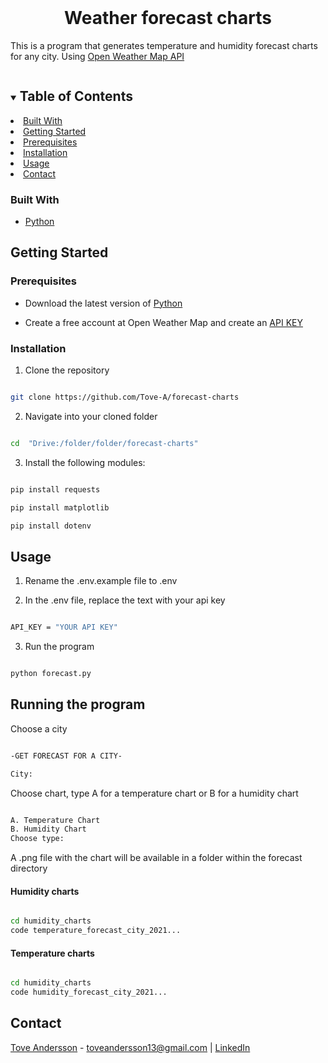   

<br  />

<p  align="center">

<h1  align="center">Weather forecast charts</h1>

  

<p  align="center">

This is a program that generates temperature and humidity forecast charts for any city. Using <a  href="https://openweathermap.org/api">Open Weather Map API</a>

<details  open="open">

<summary><h2  style="display: inline-block">Table of Contents</h2></summary>



<li><a  href="#built-with">Built With</a></li>
</ul>

</li>

<li>
<a  href="#getting-started">Getting Started</a>

<li><a  href="#prerequisites">Prerequisites</a></li>

<li><a  href="#installation">Installation</a></li>

<li><a  href="#usage">Usage</a></li>

</ul>

</li>

<li><a  href="#contact">Contact</a></li>

</ol>

</details>


### Built With

*  [Python](https://www.python.org/)

## Getting Started

  

### Prerequisites

  

* Download the latest version of [Python](https://www.python.org/)

* Create a free account at Open Weather Map and create an [API KEY](https://home.openweathermap.org/api_keys)

  

### Installation

1. Clone the repository

```sh

git clone https://github.com/Tove-A/forecast-charts

```

2. Navigate into your cloned folder


```sh

cd  "Drive:/folder/folder/forecast-charts"

```

3. Install the following modules:

  

```sh

pip install requests

pip install matplotlib

pip install dotenv

```

  

<!-- USAGE EXAMPLES -->

## Usage

  

1. Rename the .env.example file to .env

2. In the .env file, replace the text with your api key </br>

  

```sh

API_KEY = "YOUR API KEY"

```

3. Run the program

  

```sh

python forecast.py

```

<!-- COMMANDS -->

## Running the program

  Choose a city

```sh

-GET FORECAST FOR A CITY-

City:

```
Choose chart, type A for a temperature chart or B for a humidity chart
```sh

A. Temperature Chart
B. Humidity Chart
Choose type:

```
A .png file with the chart will be available in a folder within the forecast directory

#### Humidity charts

  ```sh

cd humidity_charts
code temperature_forecast_city_2021...

```
#### Temperature charts
  ```sh

cd humidity_charts
code humidity_forecast_city_2021...

```




## Contact

  

[Tove Andersson](https://github.com/Tove-A) - toveandersson13@gmail.com | [LinkedIn](https://www.linkedin.com/in/tove-andersson-75ab83165/)

